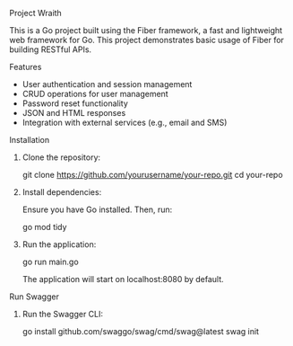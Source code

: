 Project Wraith

This is a Go project built using the Fiber framework, a fast and lightweight web framework for Go. This project demonstrates basic usage of Fiber for building RESTful APIs.

Features

- User authentication and session management
- CRUD operations for user management
- Password reset functionality
- JSON and HTML responses
- Integration with external services (e.g., email and SMS)

Installation

1. Clone the repository:

   git clone https://github.com/yourusername/your-repo.git
   cd your-repo

2. Install dependencies:

   Ensure you have Go installed. Then, run:

   go mod tidy

3. Run the application:

   go run main.go

   The application will start on localhost:8080 by default.


Run Swagger

1. Run the Swagger CLI:

   go install github.com/swaggo/swag/cmd/swag@latest
   swag init